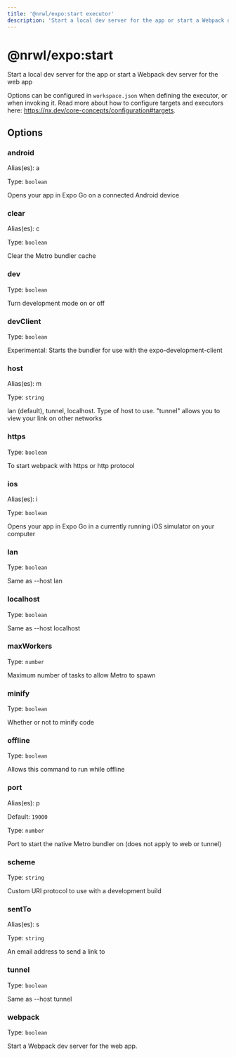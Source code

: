 ```yaml
---
title: '@nrwl/expo:start executor'
description: 'Start a local dev server for the app or start a Webpack dev server for the web app'
---
```


# @nrwl/expo:start

Start a local dev server for the app or start a Webpack dev server for the web app

Options can be configured in `workspace.json` when defining the executor, or when invoking it. Read more about how to configure targets and executors here: https://nx.dev/core-concepts/configuration#targets.

## Options

### android

Alias(es): a

Type: `boolean`

Opens your app in Expo Go on a connected Android device

### clear

Alias(es): c

Type: `boolean`

Clear the Metro bundler cache

### dev

Type: `boolean`

Turn development mode on or off

### devClient

Type: `boolean`

Experimental: Starts the bundler for use with the expo-development-client

### host

Alias(es): m

Type: `string`

lan (default), tunnel, localhost. Type of host to use. "tunnel" allows you to view your link on other networks

### https

Type: `boolean`

To start webpack with https or http protocol

### ios

Alias(es): i

Type: `boolean`

Opens your app in Expo Go in a currently running iOS simulator on your computer

### lan

Type: `boolean`

Same as --host lan

### localhost

Type: `boolean`

Same as --host localhost

### maxWorkers

Type: `number`

Maximum number of tasks to allow Metro to spawn

### minify

Type: `boolean`

Whether or not to minify code

### offline

Type: `boolean`

Allows this command to run while offline

### port

Alias(es): p

Default: `19000`

Type: `number`

Port to start the native Metro bundler on (does not apply to web or tunnel)

### scheme

Type: `string`

Custom URI protocol to use with a development build

### sentTo

Alias(es): s

Type: `string`

An email address to send a link to

### tunnel

Type: `boolean`

Same as --host tunnel

### webpack

Type: `boolean`

Start a Webpack dev server for the web app.
